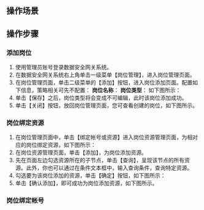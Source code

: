 
## 操作场景



## 操作步骤
### 添加岗位

1. 使用管理员账号登录数据安全网关系统。
2. 在数据安全网关系统右上角单击一级菜单【岗位管理】，进入岗位管理页面。
3. 在岗位管理页面，单击二级菜单的【添加】按钮，进入岗位添加页面。配置如下信息，策略相关可先不配置：
**岗位名称**：
**岗位类型**：
如下图所示：
4. 单击【保存】之后，岗位类型将会变成不可编辑，此时该岗位添加成功。
5. 单击【关闭】按钮，放回岗位管理页面，您可查看创建的岗位，如下图所示。

### 岗位绑定资源
1. 在岗位管理页面中，单击【绑定帐号或资源】进入岗位资源管理页面，为相对应的岗位绑定资源，如下图所示：
2. 在岗位资源管理页面，单击【添加】，为岗位添加资源。
3. 先在页面左边勾选资源所在的子节点，单击【查询】，呈现该节点的所有资源。此外，你也可以通过在条件文本框中，输入查询条件，查询特定资源。
4. 勾选要为该岗位添加的资源，单击【确定】按钮，如下图所示：
5. 单击【确认添加】，即可成功为岗位添加资源，如下图所示。


### 岗位绑定帐号
